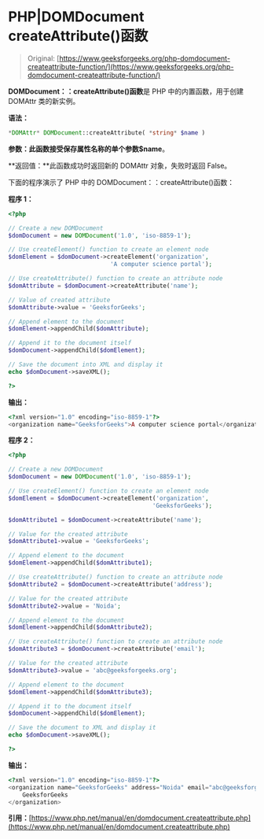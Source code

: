 # PHP|DOMDocument createAttribute()函数

> Original: [https://www.geeksforgeeks.org/php-domdocument-createattribute-function/](https://www.geeksforgeeks.org/php-domdocument-createattribute-function/)

**DOMDocument：：createAttribute()函数**是 PHP 中的内置函数，用于创建 DOMAttr 类的新实例。

**语法：**

```php
*DOMAttr* DOMDocument::createAttribute( *string* $name )
```

**参数：**此函数接受保存属性名称的单个参数**$name**。

**返回值：**此函数成功时返回新的 DOMAttr 对象，失败时返回 False。

下面的程序演示了 PHP 中的 DOMDocument：：createAttribute()函数：

**程序 1：**

```php
<?php

// Create a new DOMDocument
$domDocument = new DOMDocument('1.0', 'iso-8859-1');

// Use createElement() function to create an element node
$domElement = $domDocument->createElement('organization',
                             'A computer science portal');

// Use createAttribute() function to create an attribute node
$domAttribute = $domDocument->createAttribute('name');

// Value of created attribute
$domAttribute->value = 'GeeksforGeeks';

// Append element to the document
$domElement->appendChild($domAttribute);

// Append it to the document itself
$domDocument->appendChild($domElement);

// Save the document into XML and display it
echo $domDocument->saveXML();

?>
```

**输出：**

```php
<?xml version="1.0" encoding="iso-8859-1"?>
<organization name="GeeksforGeeks">A computer science portal</organization>

```

**程序 2：**

```php
<?php

// Create a new DOMDocument
$domDocument = new DOMDocument('1.0', 'iso-8859-1');

// Use createElement() function to create an element node
$domElement = $domDocument->createElement('organization',
                                         'GeeksforGeeks');

$domAttribute1 = $domDocument->createAttribute('name');

// Value for the created attribute
$domAttribute1->value = 'GeeksforGeeks';

// Append element to the document
$domElement->appendChild($domAttribute1);

// Use createAttribute() function to create an attribute node
$domAttribute2 = $domDocument->createAttribute('address');

// Value for the created attribute
$domAttribute2->value = 'Noida';

// Append element to the document
$domElement->appendChild($domAttribute2);

// Use createAttribute() function to create an attribute node
$domAttribute3 = $domDocument->createAttribute('email');

// Value for the created attribute
$domAttribute3->value = 'abc@geeksforgeeks.org';

// Append element to the document
$domElement->appendChild($domAttribute3);

// Append it to the document itself
$domDocument->appendChild($domElement);

// Save the document to XML and display it
echo $domDocument->saveXML();

?>
```

**输出：**

```php
<?xml version="1.0" encoding="iso-8859-1"?>
<organization name="GeeksforGeeks" address="Noida" email="abc@geeksforgeeks.org">
    GeeksforGeeks
</organization>

```

**引用：**[https://www.php.net/manual/en/domdocument.createattribute.php](https://www.php.net/manual/en/domdocument.createattribute.php)